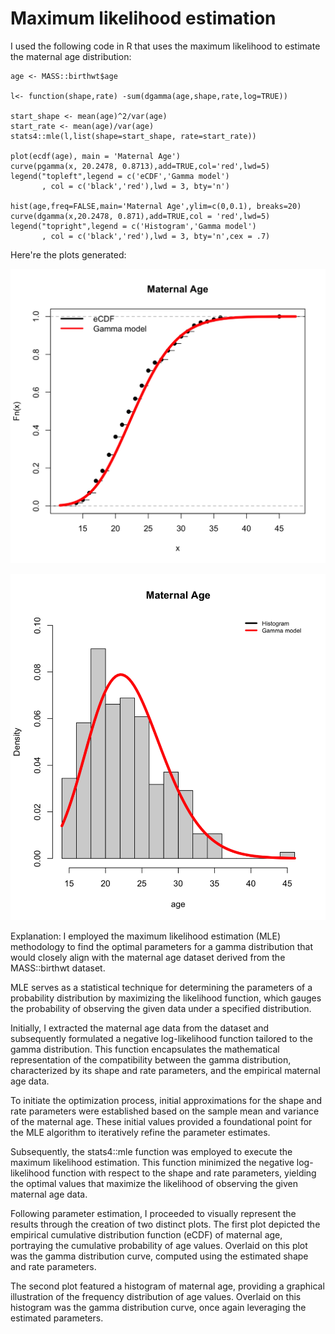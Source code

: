 # Maximum likelihood estimation
I used the following code in R that uses the maximum likelihood to estimate the maternal age distribution:
``````
age <- MASS::birthwt$age

l<- function(shape,rate) -sum(dgamma(age,shape,rate,log=TRUE))

start_shape <- mean(age)^2/var(age)
start_rate <- mean(age)/var(age)
stats4::mle(l,list(shape=start_shape, rate=start_rate))

plot(ecdf(age), main = 'Maternal Age')
curve(pgamma(x, 20.2478, 0.8713),add=TRUE,col='red',lwd=5)
legend("topleft",legend = c('eCDF','Gamma model')
       , col = c('black','red'),lwd = 3, bty='n')

hist(age,freq=FALSE,main='Maternal Age',ylim=c(0,0.1), breaks=20)
curve(dgamma(x,20.2478, 0.871),add=TRUE,col = 'red',lwd=5)
legend("topright",legend = c('Histogram','Gamma model')
       , col = c('black','red'),lwd = 3, bty='n',cex = .7)
``````
Here're the plots generated:

![image](p1.png)

![image](p2.png)

Explanation:
I employed the maximum likelihood estimation (MLE) methodology to find the optimal parameters for a gamma distribution that would closely align with the maternal age dataset derived from the MASS::birthwt dataset. 

MLE serves as a statistical technique for determining the parameters of a probability distribution by maximizing the likelihood function, which gauges the probability of observing the given data under a specified distribution.

Initially, I extracted the maternal age data from the dataset and subsequently formulated a negative log-likelihood function tailored to the gamma distribution. This function encapsulates the mathematical representation of the compatibility between the gamma distribution, characterized by its shape and rate parameters, and the empirical maternal age data.

To initiate the optimization process, initial approximations for the shape and rate parameters were established based on the sample mean and variance of the maternal age. These initial values provided a foundational point for the MLE algorithm to iteratively refine the parameter estimates.


Subsequently, the stats4::mle function was employed to execute the maximum likelihood estimation. This function minimized the negative log-likelihood function with respect to the shape and rate parameters, yielding the optimal values that maximize the likelihood of observing the given maternal age data.

Following parameter estimation, I proceeded to visually represent the results through the creation of two distinct plots. The first plot depicted the empirical cumulative distribution function (eCDF) of maternal age, portraying the cumulative probability of age values. Overlaid on this plot was the gamma distribution curve, computed using the estimated shape and rate parameters.

The second plot featured a histogram of maternal age, providing a graphical illustration of the frequency distribution of age values. Overlaid on this histogram was the gamma distribution curve, once again leveraging the estimated parameters.
